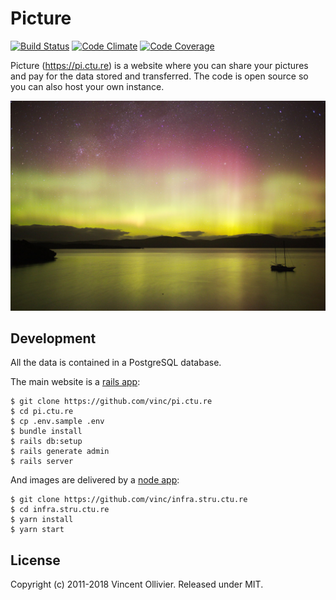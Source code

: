 Picture
=======

[![Build Status](https://api.travis-ci.org/vinc/pi.ctu.re.svg?branch=master)](http://travis-ci.org/vinc/pi.ctu.re)
[![Code Climate](https://codeclimate.com/github/vinc/pi.ctu.re.svg)](https://codeclimate.com/github/vinc/pi.ctu.re)
[![Code Coverage](https://codecov.io/gh/vinc/pi.ctu.re/branch/master/graph/badge.svg)](https://codecov.io/gh/vinc/pi.ctu.re)

Picture (https://pi.ctu.re) is a website where you can share your pictures
and pay for the data stored and transferred. The code is open source so you
can also host your own instance.

[![Picture](/app/assets/images/home_bg.jpg?raw=true)](https://pi.ctu.re)


Development
-----------

All the data is contained in a PostgreSQL database.

The main website is a [rails app](https://github.com/vinc/pi.ctu.re):

    $ git clone https://github.com/vinc/pi.ctu.re
    $ cd pi.ctu.re
    $ cp .env.sample .env
    $ bundle install
    $ rails db:setup
    $ rails generate admin
    $ rails server

And images are delivered by a [node app](https://github.com/vinc/infra.stru.ctu.re):

    $ git clone https://github.com/vinc/infra.stru.ctu.re
    $ cd infra.stru.ctu.re
    $ yarn install
    $ yarn start


License
-------

Copyright (c) 2011-2018 Vincent Ollivier. Released under MIT.
